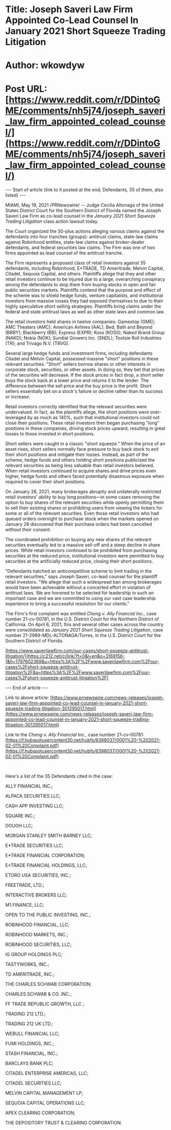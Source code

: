 # Title: Joseph Saveri Law Firm Appointed Co-Lead Counsel In January 2021 Short Squeeze Trading Litigation
# Author: wkowdyw
# Post URL: [https://www.reddit.com/r/DDintoGME/comments/nh5j74/joseph_saveri_law_firm_appointed_colead_counsel/](https://www.reddit.com/r/DDintoGME/comments/nh5j74/joseph_saveri_law_firm_appointed_colead_counsel/)


\--- Start of article (link to it posted at the end; Defendants, 35 of them, also listed) ---

MIAMI, May 19, 2021 /PRNewswire/ -- Judge Cecilia Altonaga of the United States District Court for the Southern District of Florida named the Joseph Saveri Law Firm as co-lead counsel in the *January 2021* *Short Squeeze Trading Litigation* class action lawsuit today.

The Court organized the 50-plus actions alleging various claims against the defendants into four tranches (groups): antitrust claims, state-law claims against Robinhood entities, state-law claims against broker-dealer defendants, and federal securities law claims. The Firm was one of two firms appointed as lead counsel of the antitrust tranche.

The Firm represents a proposed class of retail investors against 35 defendants, including Robinhood, E\*TRADE, TD Ameritrade, Melvin Capital, Citadel, Sequoia Capital, and others. Plaintiffs allege that they and other retail investors continue to be injured due to a large, overarching conspiracy among the defendants to stop them from buying stocks in open and fair public securities markets. Plaintiffs contend that the purpose and effect of the scheme was to shield hedge funds, venture capitalists, and institutional investors from massive losses they had exposed themselves to due to their highly speculative short selling strategies. Plaintiffs bring claims under the federal and state antitrust laws as well as other state laws and common law.

The retail investors held shares in twelve companies: Gamestop (GME); AMC Theaters (AMC); American Airlines (AAL); Bed, Bath and Beyond (BBBY); Blackberry (BB); Express (EXPR); Koss (KOSS); Naked Brand Group (NAKD); Nokia (NOK); Sundial Growers Inc. (SNDL); Tootsie Roll Industries (TR); and Trivago N.V. (TRVG).

Several large hedge funds and investment firms, including defendants Citadel and Melvin Capital, possessed massive "short" positions in these relevant securities. "Short" sellers borrow shares or other interests in corporate stock, securities, or other assets. In doing so, they bet that prices of the securities will decrease. If the stock prices in fact drop, a short seller buys the stock back at a lower price and returns it to the lender. The difference between the sell price and the buy price is the profit. Short sellers essentially bet on a stock's failure or decline rather than its success or increase.

Retail investors correctly identified that the relevant securities were undervalued. In fact, as the plaintiffs allege, the short positions were over-leveraged by as much as 140%, such that institutional investors could not close their positions. These retail investors then began purchasing "long" positions in these companies, driving stock prices upward, resulting in great losses to those invested in short positions.

Short sellers were caught in a classic "short squeeze." When the price of an asset rises, short sellers normally face pressure to buy back stock to exit their short positions and mitigate their losses. Instead, as part of the scheme, hedge funds and others holding short positions publicized the relevant securities as being less valuable than retail investors believed. When retail investors continued to acquire shares and drive prices even higher, hedge funds and others faced potentially disastrous exposure when required to cover their short positions.

On January 28, 2021, many brokerages abruptly and unilaterally restricted retail investors' ability to buy long positions—in some cases removing the option to buy shares of the relevant securities while openly permitting them to sell their existing shares or prohibiting users from viewing the tickers for some or all of the relevant securities. Even those retail investors who had queued orders overnight to purchase stock when the markets opened on January 28 discovered that their purchase orders had been cancelled without their consent.

The coordinated prohibition on buying any new shares of the relevant securities eventually led to a massive sell-off and a steep decline in share prices. While retail investors continued to be prohibited from purchasing securities at the reduced price, institutional investors were permitted to buy securities at the artificially reduced price, closing their short positions.

"Defendants hatched an anticompetitive scheme to limit trading in the relevant securities," says Joseph Saveri, co-lead counsel for the plaintiff retail investors. "We allege that such a widespread ban among brokerages would have been achievable without a concerted effort in violation of antitrust laws. We are honored to be selected for leadership in such an important case and we are committed to using our vast case leadership experience to bring a successful resolution for our clients."

The Firm's first complaint was entitled *Cheng v. Ally Financial Inc.,* case number 21-cv-00781, in the U.S. District Court for the Northern District of California. On April 6, 2021, this and several other cases across the country were consolidated as *January 2021* *Short Squeeze Trading Litigation*, case number 21-2989-MDL-ALTONAGA/Torres, in the U.S. District Court for the Southern District of Florida.

[https://www.saverilawfirm.com/our-cases/short-squeeze-antitrust-litigation/](https://c212.net/c/link/?t=0&l=en&o=3169156-1&h=1797602369&u=https%3A%2F%2Fwww.saverilawfirm.com%2Four-cases%2Fshort-squeeze-antitrust-litigation%2F&a=https%3A%2F%2Fwww.saverilawfirm.com%2Four-cases%2Fshort-squeeze-antitrust-litigation%2F)

\--- End of article ---

Link to above article: [https://www.prnewswire.com/news-releases/joseph-saveri-law-firm-appointed-co-lead-counsel-in-january-2021-short-squeeze-trading-litigation-301295017.html](https://www.prnewswire.com/news-releases/joseph-saveri-law-firm-appointed-co-lead-counsel-in-january-2021-short-squeeze-trading-litigation-301295017.html)

Link to the *Cheng v. Ally Financial Inc.,* case number 21-cv-00781: [https://f.hubspotusercontent30.net/hubfs/6398037/0001%20-%202021-02-01%20Complaint.pdf](https://f.hubspotusercontent30.net/hubfs/6398037/0001%20-%202021-02-01%20Complaint.pdf)

&#x200B;

Here's a list of the 35 Defendants cited in the case:

ALLY FINANCIAL INC.;

ALPACA SECURITIES LLC;

CASH APP INVESTING LLC;

SQUARE INC.;

DOUGH LLC;

MORGAN STANLEY SMITH BARNEY LLC;

E\*TRADE SECURITIES LLC;

E\*TRADE FINANCIAL CORPORATION;

E\*TRADE FINANCIAL HOLDINGS, LLC;

ETORO USA SECURITIES, INC.;

FREETRADE, LTD.;

INTERACTIVE BROKERS LLC;

M1 FINANCE, LLC;

OPEN TO THE PUBLIC INVESTING, INC.;

ROBINHOOD FINANCIAL, LLC;

ROBINHOOD MARKETS, INC.;

ROBINHOOD SECURITIES, LLC;

IG GROUP HOLDINGS PLC;

TASTYWORKS, INC.;

TD AMERITRADE, INC.;

THE CHARLES SCHWAB CORPORATION;

CHARLES SCHWAB & CO. INC.;

FF TRADE REPUBLIC GROWTH, LLC ;

TRADING 212 LTD.;

TRADING 212 UK LTD.;

WEBULL FINANCIAL LLC;

FUMI HOLDINGS, INC.;

STASH FINANCIAL, INC.;

BARCLAYS BANK PLC;

CITADEL ENTERPRISE AMERICAS, LLC;

CITADEL SECURITIES LLC;

MELVIN CAPITAL MANAGEMENT LP;

SEQUOIA CAPITAL OPERATIONS LLC;

APEX CLEARING CORPORATION;

THE DEPOSITORY TRUST & CLEARING CORPORATION.